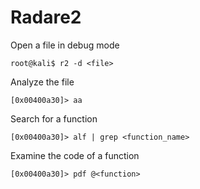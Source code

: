 # Radare2

Open a file in debug mode

```text
root@kali$ r2 -d <file>
```

Analyze the file

```text
[0x00400a30]> aa
```

Search for a function

```text
[0x00400a30]> alf | grep <function_name>
```

Examine the code of a function

```text
[0x00400a30]> pdf @<function>
```

